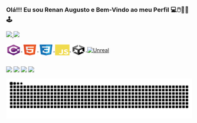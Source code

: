 ### Olá!!! Eu sou Renan Augusto e Bem-Vindo ao meu Perfil 💻🖱️👨‍💻🕹️

<div>
  <a href="https://github.com/RenanAugustoKwn">
  <img height="180em" src="[![Anurag's GitHub stats](https://github-readme-stats.vercel.app/api?username=RenanAugustoKwn)](https://github.com/anuraghazra/github-readme-stats)"/>
  <img height="180em" src="https://github-readme-stats.vercel.app/api/top-langs/?username=RenanAugustoKwn&layout=compact&langs_count=7&theme=dark"/>
</div>
<div style="display: inline_block"><br>
  <img align="center" alt="Csharp" height="30" width="40" src="https://raw.githubusercontent.com/devicons/devicon/master/icons/csharp/csharp-original.svg">
  <img align="center" alt="HTML" height="30" width="40" src="https://raw.githubusercontent.com/devicons/devicon/master/icons/html5/html5-original.svg">
  <img align="center" alt="CSS" height="30" width="40" src="https://raw.githubusercontent.com/devicons/devicon/master/icons/css3/css3-original.svg">
  <img align="center" alt="Js" height="30" width="40" src="https://raw.githubusercontent.com/devicons/devicon/master/icons/javascript/javascript-plain.svg">
  <img align="center" alt="Unity" height="30" width="40" src="https://github.com/devicons/devicon/blob/master/icons/unity/unity-original.svg">
  <img align="center" alt="Unreal" height="40" width="40" src="https://img.icons8.com/windows/128/000000/unreal-engine.png">
</div>
  
  ##
 
<div> 
  <a href="https://www.instagram.com/renankwn_/" target="_blank"><img src="https://img.shields.io/badge/-Instagram-%23E4405F?style=for-the-badge&logo=instagram&logoColor=white" target="_blank"></a>
 <a href="https://discord.gg/VVW7FgdkDX" target="_blank"><img src="https://img.shields.io/badge/Discord-7289DA?style=for-the-badge&logo=discord&logoColor=white" target="_blank"></a> 
  <a href = "mailto:renanaugustokwn@outlook.com"><img src="https://img.shields.io/badge/Microsoft_Outlook-0078D4?style=for-the-badge&logo=microsoft-outlook&logoColor=white" target="_blank"></a>
  <a href="https://www.linkedin.com/in/renan-augusto-kwn/" target="_blank"><img src="https://img.shields.io/badge/-LinkedIn-%230077B5?style=for-the-badge&logo=linkedin&logoColor=white" target="_blank"></a> 
 
  ![Snake animation](https://github.com/RenanAugustoKwn/portfolio01/blob/output/github-contribution-grid-snake.svg)
 
</div>
